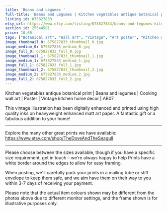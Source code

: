 ```yaml
---
title: 'Beans and Legumes '
full-title: 'Beans and Legumes | Kitchen vegetables antique botanical print | Cooking wall art | Poster | Vintage kitchen home decor | AB07'
listing_id: 675827833
etsy_url: https://www.etsy.com/listing/675827833/beans-and-legumes-kitchen-vegetables?utm_source=site&utm_medium=api&utm_campaign=api
section_id: 25544581
price: 10.60
tags: ["Botanical art", "Wall art", "Vintage", "Art poster", "Kitchen wall art", "Vegetables print", "Vegetables poster", "Home decor", "Kitchen print", "Antique botanical", "Gardening print", "Gardening wall art", "Album Benary"]
image_thumbnail_0: 675827833_thumbnail_0.jpg
image_medium_0: 675827833_medium_0.jpg
image_full_0: 675827833_full_0.jpg
image_thumbnail_1: 675827833_thumbnail_1.jpg
image_medium_1: 675827833_medium_1.jpg
image_full_1: 675827833_full_1.jpg
image_thumbnail_2: 675827833_thumbnail_2.jpg
image_medium_2: 675827833_medium_2.jpg
image_full_2: 675827833_full_2.jpg
---
```

Kitchen vegetables antique botanical print | Beans and legumes | Cooking wall art | Poster | Vintage kitchen home decor | AB07

This vintage illustration has been digitally enhanced and printed using high quality inks on heavyweight enhanced matt art paper. A fantastic gift or a fabulous addition to your home!
 
---

Explore the many other great prints we have available: https://www.etsy.com/shop/TheDoveAndTheSeagull

---

Please choose between the sizes available, though if you have a specific size requirement, get in touch – we&#39;re always happy to help Prints have a white border around the edges to allow for easy framing.

When posting, we&#39;ll carefully pack your prints in a mailing tube or stiff envelope to keep them safe, and we aim have them on their way to you within 3-7 days of receiving your payment.

Please note that the actual item colours shown may be different from the photos above due to different monitor settings, and the frame shown is for illustrative purposes only.

